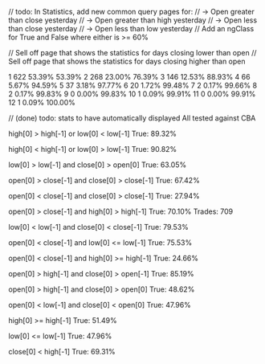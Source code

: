 // todo: In Statistics, add new common query pages for:
// -> Open greater than close yesterday
// -> Open greater than high yesterday
// -> Open less than close yesterday
// -> Open less than low yesterday
// Add an ngClass for True and False where either is >= 60%

// Sell off page that shows the statistics for days closing lower than open
// Sell off page that shows the statistics for days closing higher than open

1	622	53.39%	53.39%
2	268	23.00%	76.39%
3	146	12.53%	88.93%
4	66	5.67%	94.59%
5	37	3.18%	97.77%
6	20	1.72%	99.48%
7	2	0.17%	99.66%
8	2	0.17%	99.83%
9	0	0.00%	99.83%
10	1	0.09%	99.91%
11	0	0.00%	99.91%
12	1	0.09%	100.00%


// (done) todo: stats to have automatically displayed
All tested against CBA

high[0] > high[-1] or low[0] < low[-1]
True: 89.32%

high[0] < high[-1] or low[0] > low[-1]
True: 90.82%

low[0] > low[-1] and close[0] > open[0]
True: 63.05%

open[0] > close[-1] and close[0] > close[-1]
True: 67.42%

open[0] < close[-1] and close[0] > close[-1]
True: 27.94%

open[0] > close[-1] and high[0] > high[-1]
True: 70.10%
Trades: 709

low[0] < low[-1] and close[0] < close[-1]
True: 79.53%

open[0] < close[-1] and low[0] <= low[-1]
True: 75.53%

open[0] < close[-1] and high[0] >= high[-1]
True: 24.66%

open[0] > high[-1] and close[0] > open[-1]
True: 85.19%

open[0] > high[-1] and close[0] > open[0]
True: 48.62%

open[0] < low[-1] and close[0] < open[0]
True: 47.96%

high[0] >= high[-1]
True: 51.49%

low[0] <= low[-1]
True: 47.96%

close[0] < high[-1]
True: 69.31%
